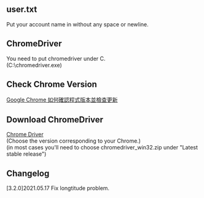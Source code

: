 ## user.txt
Put your account name in without any space or newline.

## ChromeDriver
You need to put chromedriver under C.  
(C:\chromedriver.exe)

## Check Chrome Version
[Google Chrome 如何確認程式版本並檢查更新](https://helpcenter.trendmicro.com/zh-tw/article/tmka-08277/)

## Download ChromeDriver
[Chrome Driver](https://chromedriver.chromium.org)  
(Choose the version corresponding to your Chrome.)  
(in most cases you'll need to choose chromedriver_win32.zip under "Latest stable release")

## Changelog
[3.2.0]2021.05.17 Fix longtitude problem.
